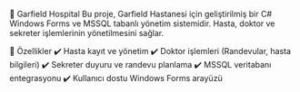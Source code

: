 🏥 Garfield Hospital
Bu proje, Garfield Hastanesi için geliştirilmiş bir C# Windows Forms ve MSSQL tabanlı yönetim sistemidir.
Hasta, doktor ve sekreter işlemlerinin yönetilmesini sağlar.

🚀 Özellikler
✔️ Hasta kayıt ve yönetim
✔️ Doktor işlemleri (Randevular, hasta bilgileri)
✔️ Sekreter duyuru ve randevu planlama
✔️ MSSQL veritabanı entegrasyonu
✔️ Kullanıcı dostu Windows Forms arayüzü
